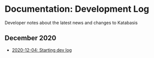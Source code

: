 # Documentation: Development Log

Developer notes about the latest news and changes to Katabasis

## December 2020

- [2020-12-04: Starting dev log](2020-12-04_starting-dev-log.md)